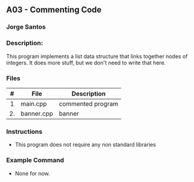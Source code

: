 ## A03 - Commenting Code
### Jorge Santos
### Description:

This program implements a list data structure that links together nodes of integers. It does more stuff, but we don't need to write that here.

### Files

|   #   | File     | Description                      |
| :---: | -------- | -------------------------------- |
|   1   | main.cpp | commented program                |
|   2.  |banner.cpp| banner                           |

### Instructions

- This program does not require any non standard libraries

### Example Command

- None for now.
